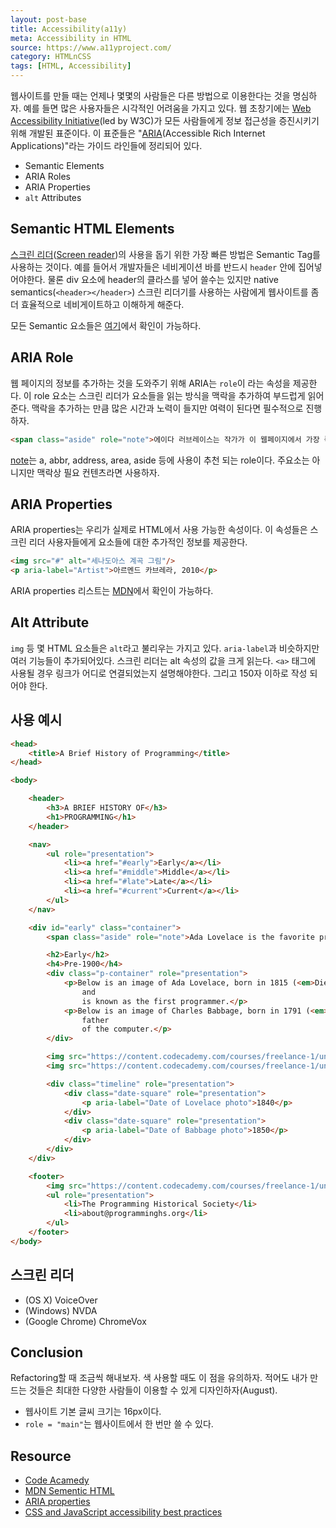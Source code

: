 ```yaml
---
layout: post-base
title: Accessibility(a11y) 
meta: Accessibility in HTML
source: https://www.a11yproject.com/
category: HTMLnCSS
tags: [HTML, Accessibility]
---
```

웹사이트를 만들 때는 언제나 몇몇의 사람들은 다른 방법으로 이용한다는 것을 명심하자. 예를 들면 많은 사용자들은 시각적인 어려움을 가지고 있다. 웹 초창기에는 [Web Accessibility Initiative](https://en.wikipedia.org/wiki/Web_Accessibility_Initiative)(led by W3C)가 모든 사람들에게 정보 접근성을 증진시키기 위해 개발된 표준이다.
이 표준들은 "[ARIA](https://en.wikipedia.org/wiki/WAI-ARIA)(Accessible Rich Internet Applications)"라는 가이드 라인들에 정리되어 있다.

- Semantic Elements
- ARIA Roles
- ARIA Properties
- `alt` Attributes

## Semantic HTML Elements

[스크린 리더](https://ko.wikipedia.org/wiki/%EC%8A%A4%ED%81%AC%EB%A6%B0_%EB%A6%AC%EB%8D%94)([Screen reader](https://en.wikipedia.org/wiki/Screen_reader))의 사용을 돕기 위한 가장 빠른 방법은 Semantic Tag를 사용하는 것이다. 예를 들어서 개발자들은 네비게이션 바를 반드시 `header` 안에 집어넣어야한다. 물론 div 요소에 header의 클라스를 넣어 쓸수는 있지만 native semantics(`<header></header>`) 스크린 리더기를 사용하는 사람에게 웹사이트를 좀더 효율적으로 네비게이트하고 이해하게 해준다.

모든 Semantic 요소들은 [여기](https://developer.mozilla.org/en-US/docs/Web/HTML/Element)에서 확인이 가능하다.

## ARIA Role

웹 페이지의 정보를 추가하는 것을 도와주기 위해 ARIA는 `role`이 라는 속성을 제공한다. 이 role 요소는 스크린 리더가 요소들을 읽는 방식을 맥락을 추가하여 부드럽게 읽어준다.
맥락을 추가하는 만큼 많은 시간과 노력이 들지만 여력이 된다면 필수적으로 진행하자.

```html
<span class="aside" role="note">에이다 러브레이스는 작가가 이 웹페이지에서 가장 좋아하는 프로그래머이다!</span>
```

[note](https://www.w3.org/TR/html-aria/#index-aria-note)는 a, abbr, address, area, aside 등에 사용이 추천 되는 role이다. 주요소는 아니지만 맥락상 필요 컨텐츠라면 사용하자.

## ARIA Properties

ARIA properties는 우리가 실제로 HTML에서 사용 가능한 속성이다. 이 속성들은 스크린 리더 사용자들에게 요소들에 대한 추가적인 정보를 제공한다.

```html
<img src="#" alt="세나도아스 계곡 그림"/>
<p aria-label="Artist">아르멘드 카브레라, 2010</p>
```

ARIA properties 리스트는 [MDN](https://developer.mozilla.org/en-US/docs/Web/Accessibility/ARIA/ARIA_Techniques)에서 확인이 가능하다.

## Alt Attribute

`img` 등 몇 HTML 요소들은 `alt`라고 불리우는 가지고 있다. `aria-label`과 비슷하지만 여러 기능들이 추가되어있다. 스크린 리더는 alt 속성의 값을 크게 읽는다. `<a>` 태그에 사용될 경우 링크가 어디로 연결되었는지 설명해야한다. 그리고 150자 이하로 작성 되어야 한다.

## 사용 예시

```html
<head>
    <title>A Brief History of Programming</title>
</head>

<body>

    <header>
        <h3>A BRIEF HISTORY OF</h3>
        <h1>PROGRAMMING</h1>
    </header>

    <nav>
        <ul role="presentation">
            <li><a href="#early">Early</a></li>
            <li><a href="#middle">Middle</a></li>
            <li><a href="#late">Late</a></li>
            <li><a href="#current">Current</a></li>
        </ul>
    </nav>

    <div id="early" class="container">
        <span class="aside" role="note">Ada Lovelace is the favorite programmer of the author of this web page!</span>

        <h2>Early</h2>
        <h4>Pre-1900</h4>
        <div class="p-container" role="presentation">
            <p>Below is an image of Ada Lovelace, born in 1815 (<em>Died: 1852</em>). She worked with Charles Babbage
                and
                is known as the first programmer.</p>
            <p>Below is an image of Charles Babbage, born in 1791 (<em>Died: 1871</em>). Babbage is considered the
                father
                of the computer.</p>
        </div>

        <img src="https://content.codecademy.com/courses/freelance-1/unit-4/img-lovelace.jpg" alt="Ada Lovelace" />
        <img src="https://content.codecademy.com/courses/freelance-1/unit-4/img-babbage.jpg" alt="Charles Babbage" />

        <div class="timeline" role="presentation">
            <div class="date-square" role="presentation">
                <p aria-label="Date of Lovelace photo">1840</p>
            </div>
            <div class="date-square" role="presentation">
                <p aria-label="Date of Babbage photo">1850</p>
            </div>
        </div>
    </div>

    <footer>
        <img src="https://content.codecademy.com/courses/freelance-1/unit-4/img-logo2.png" id="logo" />
        <ul role="presentation">
            <li>The Programming Historical Society</li>
            <li>about@programminghs.org</li>
        </ul>
    </footer>
</body>
```

## 스크린 리더

- (OS X) VoiceOver
- (Windows) NVDA
- (Google Chrome) ChromeVox

## Conclusion

Refactoring할 때 조금씩 해내보자. 색 사용할 때도 이 점을 유의하자. 적어도 내가 만드는 것들은 최대한 다양한 사람들이 이용할 수 있게 디자인하자(August).

- 웹사이트 기본 글씨 크기는 16px이다.
- `role = "main"`는 웹사이트에서 한 번만 쓸 수 있다.

## Resource

- [Code Acamedy](www.codecademy.com)
- [MDN Sementic HTML](https://developer.mozilla.org/en-US/docs/Web/HTML/Element)
- [ARIA properties](https://developer.mozilla.org/en-US/docs/Web/Accessibility/ARIA/ARIA_Techniques)
- [CSS and JavaScript accessibility best practices](https://developer.mozilla.org/en-US/docs/Learn/Accessibility/CSS_and_JavaScript#keeping_it_unobtrusive)
